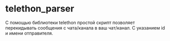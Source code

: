 # telethon_parser
С помощью библиотеки telethon простой скрипт  позволяет перекидывать сообщения с чата/канала в ваш чат/канал. С указанием id и имени отправителя.
